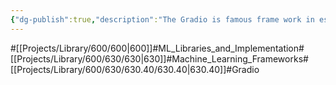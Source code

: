 ```yaml
---
{"dg-publish":true,"description":"The Gradio is famous frame work in especially computer vision. In huggingface demo , you can easily find that \"provided from gradio\". Easy to implement model and adjusting parameters in UI.","permalink":"/projects/library/600/630/630-40/630-40/","dgPassFrontmatter":true,"noteIcon":"0","created":"2024-05-10T08:13:42.038+09:00","updated":"2024-05-20T15:42:39.420+09:00"}
---
```


#[[Projects/Library/600/600\|600]]#ML_Libraries_and_Implementation#[[Projects/Library/600/630/630\|630]]#Machine_Learning_Frameworks#[[Projects/Library/600/630/630.40/630.40\|630.40]]#Gradio